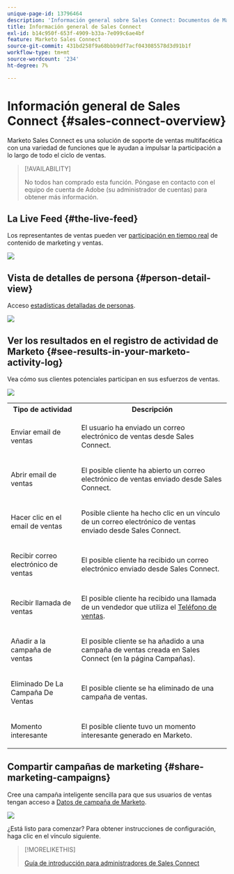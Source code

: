 ```yaml
---
unique-page-id: 13796464
description: 'Información general sobre Sales Connect: Documentos de Marketo: documentación del producto'
title: Información general de Sales Connect
exl-id: b14c950f-653f-4909-b33a-7e099c6ae4bf
feature: Marketo Sales Connect
source-git-commit: 431bd258f9a68bbb9df7acf043085578d3d91b1f
workflow-type: tm+mt
source-wordcount: '234'
ht-degree: 7%

---
```


# Información general de Sales Connect {#sales-connect-overview}

Marketo Sales Connect es una solución de soporte de ventas multifacética con una variedad de funciones que le ayudan a impulsar la participación a lo largo de todo el ciclo de ventas.

>[!AVAILABILITY]
>
>No todos han comprado esta función. Póngase en contacto con el equipo de cuenta de Adobe (su administrador de cuentas) para obtener más información.

## La Live Feed {#the-live-feed}

Los representantes de ventas pueden ver [participación en tiempo real](/help/marketo/product-docs/marketo-sales-connect/email/the-live-feed/live-feed-overview.md) de contenido de marketing y ventas.

![](assets/engagement.jpg)

## Vista de detalles de persona {#person-detail-view}

Acceso [estadísticas detalladas de personas](/help/marketo/product-docs/marketo-sales-connect/people/person-detail-view.md).

![](assets/2018-05-11-at-3.28-pm.jpg)

## Ver los resultados en el registro de actividad de Marketo {#see-results-in-your-marketo-activity-log}

Vea cómo sus clientes potenciales participan en sus esfuerzos de ventas.

![](assets/2018-05-11-at-3.30-pm.jpg)

<table> 
 <tbody> 
  <tr> 
   <th>Tipo de actividad</th> 
   <th>Descripción</th> 
  </tr> 
  <tr> 
   <td><p>Enviar email de ventas</p></td> 
   <td><p>El usuario ha enviado un correo electrónico de ventas desde Sales Connect.</p></td> 
  </tr> 
  <tr> 
   <td><p>Abrir email de ventas</p></td> 
   <td><p>El posible cliente ha abierto un correo electrónico de ventas enviado desde Sales Connect.</p></td> 
  </tr> 
  <tr> 
   <td><p>Hacer clic en el email de ventas</p></td> 
   <td><p>Posible cliente ha hecho clic en un vínculo de un correo electrónico de ventas enviado desde Sales Connect.</p></td> 
  </tr> 
  <tr> 
   <td colspan="1"><p>Recibir correo electrónico de ventas</p></td> 
   <td colspan="1"><p>El posible cliente ha recibido un correo electrónico enviado desde Sales Connect.</p></td> 
  </tr> 
  <tr> 
   <td colspan="1"><p>Recibir llamada de ventas</p></td> 
   <td colspan="1"><p>El posible cliente ha recibido una llamada de un vendedor que utiliza el <a href="/help/marketo/product-docs/marketo-sales-connect/phone/sales-phone-overview.md" rel="nofollow">Teléfono de ventas</a>.</p></td> 
  </tr> 
  <tr> 
   <td colspan="1"><p>Añadir a la campaña de ventas</p></td> 
   <td colspan="1"><p>El posible cliente se ha añadido a una campaña de ventas creada en Sales Connect (en la página Campañas).</p></td> 
  </tr> 
  <tr> 
   <td colspan="1"><p>Eliminado De La Campaña De Ventas</p></td> 
   <td colspan="1"><p>El posible cliente se ha eliminado de una campaña de ventas.</p></td> 
  </tr> 
  <tr> 
   <td colspan="1"><p>Momento interesante</p></td> 
   <td colspan="1"><p>El posible cliente tuvo un momento interesante generado en Marketo.</p></td> 
  </tr> 
 </tbody> 
</table>

## Compartir campañas de marketing {#share-marketing-campaigns}

Cree una campaña inteligente sencilla para que sus usuarios de ventas tengan acceso a [Datos de campaña de Marketo](/help/marketo/product-docs/marketo-sales-connect/marketo/make-a-campaign-visible-to-sales-connect-users.md).

![](assets/campaign-is-requested.jpg)

¿Está listo para comenzar? Para obtener instrucciones de configuración, haga clic en el vínculo siguiente.

>[!MORELIKETHIS]
>
>[Guía de introducción para administradores de Sales Connect](/help/marketo/product-docs/marketo-sales-connect/getting-started/getting-started-guide-for-sales-connect-admins.md)
